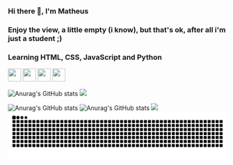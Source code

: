 ### Hi there 👋, I'm Matheus
### Enjoy the view, a little empty (i know), but that's ok, after all i'm just a student ;)
### Learning HTML, CSS, JavaScript and Python

<img src="https://cdn.jsdelivr.net/gh/devicons/devicon@latest/icons/html5/html5-original.svg" width="30" height="30"/> <img src="https://cdn.jsdelivr.net/gh/devicons/devicon@latest/icons/css3/css3-original.svg" width="30" height="30"/> <img src="https://cdn.jsdelivr.net/gh/devicons/devicon@latest/icons/javascript/javascript-original.svg" width="30" height="30"/> <img src="https://cdn.jsdelivr.net/gh/devicons/devicon@latest/icons/python/python-original.svg" width="30" height="30"/>

![Anurag's GitHub stats](https://github-readme-stats.vercel.app/api?username=valeriotheus&theme=prussian&hide=stars) <img loading="lazy" height="178em" src="https://github-readme-stats.vercel.app/api/top-langs/?username=valeriotheus&layout=compact&langs_count=7&theme=prussian"/>

![Anurag's GitHub stats](https://github-readme-stats.vercel.app/api?username=valeriotheus&show=reviews,prs_merged,prs_merged_percentage)
![Anurag's GitHub stats](https://github-readme-stats.vercel.app/api?username=valeriotheus&hide=contribs,prs) <img loading="lazy" height="180em" src="https://github-readme-stats.vercel.app/api/top-langs/?username=valeriotheus&layout=compact&langs_count=7&theme=prussian"/>
![Snake animation](https://github.com/valeriotheus/valeriotheus/blob/output/github-contribution-grid-snake.svg)
          

<!--
**valeriotheus/valeriotheus** is a ✨ _special_ ✨ repository because its `README.md` (this file) appears on your GitHub profile.

Here are some ideas to get you started:

- 🔭 I’m currently working on ...
- 🌱 I’m currently learning ...
- 👯 I’m looking to collaborate on ...
- 🤔 I’m looking for help with ...
- 💬 Ask me about ...
- 📫 How to reach me: ...
- 😄 Pronouns: ...
- ⚡ Fun fact: ...
-->
